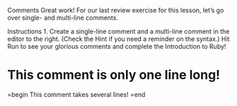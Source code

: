 Comments
Great work! For our last review exercise for this lesson, let’s go over single- and multi-line comments.

Instructions
1.
Create a single-line comment and a multi-line comment in the editor to the right. (Check the Hint if you need a reminder on the syntax.) Hit Run to see your glorious comments and complete the Introduction to Ruby!




# This comment is only one line long!

=begin
This comment
takes several
lines!
=end
